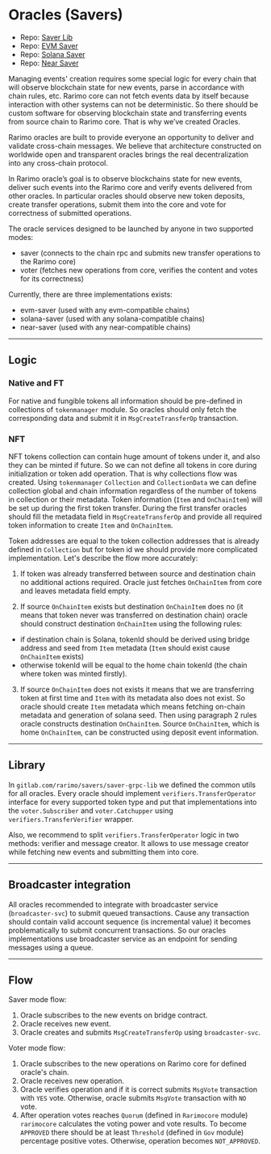 # Oracles (Savers)

- Repo: [Saver Lib](https://gitlab.com/rarimo/savers/saver-grpc-lib)
- Repo: [EVM Saver](https://gitlab.com/rarimo/savers/evm-saver-svc)
- Repo: [Solana Saver](https://gitlab.com/rarimo/savers/solana-saver-svc)
- Repo: [Near Saver](https://gitlab.com/rarimo/savers/near-saver-svc)

Managing events' creation requires some special logic for every chain that will observe blockchain state for new events,
parse in accordance with chain rules, etc. Rarimo core can not fetch events data by itself because interaction with
other systems can not be deterministic.
So there should be custom software for observing blockchain state and transferring events from
source chain to Rarimo core. That is why we’ve created Oracles.

Rarimo oracles are built to provide everyone an opportunity to deliver and validate cross-chain messages.
We believe that architecture constructed on worldwide open and transparent oracles brings the real decentralization
into any cross-chain protocol.

In Rarimo oracle’s goal is to observe blockchains state for new events, deliver such events into the Rarimo core and
verify events delivered from other oracles. In particular oracles should observe new token deposits,
create transfer operations, submit them into the core and vote for correctness of submitted operations.

The oracle services designed to be launched by anyone in two supported modes:
- saver (connects to the chain rpc and submits new transfer operations to the Rarimo core)
- voter (fetches new operations from core, verifies the content and votes for its correctness)

Currently, there are three implementations exists:
- evm-saver (used with any evm-compatible chains)
- solana-saver (used with any solana-compatible chains)
- near-saver (used with any near-compatible chains)

----

## Logic

### Native and FT
For native and fungible tokens all information should be pre-defined in collections of `tokenmanager` module.
So oracles should only fetch the corresponding data and submit it in `MsgCreateTransferOp` transaction.

### NFT
NFT tokens collection can contain huge amount of tokens under it, and also they can be minted if future.
So we can not define all tokens in core during initialization or token add operation. That is why collections flow was created.
Using `tokenmanager` `Collection` and `CollectionData` we can define collection global and chain information regardless
of the number of tokens in collection or their metadata.
Token information (`Item` and `OnChainItem`) will be set up during the first token transfer.
During the first transfer oracles should fill the metadata field in `MsgCreateTransferOp` and provide all required token information to create `Item` and `OnChainItem`.

Token addresses are equal to the token collection addresses that is already defined in `Collection` but for token id we should provide more complicated implementation.
Let's describe the flow more accurately:

1. If token was already transferred between source and destination chain no additional actions required. Oracle just 
  fetches `OnChainItem` from core and leaves metadata field empty.

2. If source `OnChainItem` exists but destination `OnChainItem` does no (it means that token never was transferred on destination chain)
  oracle should construct destination `OnChainItem` using the following rules:
  - if destination chain is Solana, tokenId should be derived using bridge address and seed from `Item` metadata (`Item` should exist cause `OnChainItem` exists)
-   otherwise tokenId will be equal to the home chain tokenId (the chain where token was minted firstly).

3. If source `OnChainItem` does not exists it means that we are transferring token at first time and `Item` with its metadata also does not exist.
  So oracle should create `Item` metadata which means fetching on-chain metadata and generation of solana seed. Then using paragraph 2 rules oracle constructs destination `OnChainItem`.
  Source `OnChainItem`, which is home `OnChainItem`, can be constructed using deposit event information.

----

## Library

In `gitlab.com/rarimo/savers/saver-grpc-lib` we defined the common utils for all oracles.
Every oracle should implement `verifiers.TransferOperator` interface for every supported token type
and put that implementations into the `voter.Subscriber` and `voter.Catchupper` using `verifiers.TransferVerifier` wrapper.

Also, we recommend to split `verifiers.TransferOperator` logic in two methods: verifier and message creator.
It allows to use message creator while fetching new events and submitting them into core.

----

## Broadcaster integration

All oracles recommended to integrate with broadcaster service (`broadcaster-svc`) to submit queued transactions. Cause any transaction should contain valid account sequence
(is incremental value) it becomes problematically to submit concurrent transactions.
So our oracles implementations use broadcaster service as an endpoint for sending messages using a queue.

----

## Flow

Saver mode flow:
1. Oracle subscribes to the new events on bridge contract.
2. Oracle receives new event.
3. Oracle creates and submits `MsgCreateTransferOp` using `broadcaster-svc`.

Voter mode flow:
1. Oracle subscribes to the new operations on Rarimo core for defined oracle's chain.
2. Oracle receives new operation.
3. Oracle verifies operation and if it is correct submits `MsgVote` transaction with `YES` vote. Otherwise, oracle submits `MsgVote` transaction with `NO` vote.
4. After operation votes reaches `Quorum` (defined in `Rarimocore` module) `rarimocore` calculates the voting power and vote results. To become `APPROVED` there should be at least `Threshold` (defined in `Gov` module) percentage positive votes.
  Otherwise, operation becomes `NOT_APPROVED`.
